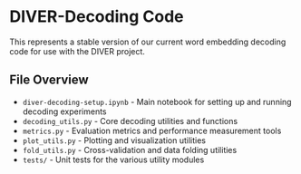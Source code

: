 # DIVER-Decoding Code
This represents a stable version of our current word embedding decoding code for use with the DIVER project.

## File Overview
- `diver-decoding-setup.ipynb` - Main notebook for setting up and running decoding experiments
- `decoding_utils.py` - Core decoding utilities and functions
- `metrics.py` - Evaluation metrics and performance measurement tools
- `plot_utils.py` - Plotting and visualization utilities
- `fold_utils.py` - Cross-validation and data folding utilities
- `tests/` - Unit tests for the various utility modules
